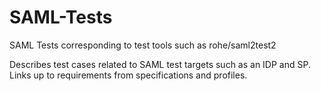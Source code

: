 # SAML-Tests
SAML Tests corresponding to test tools such as rohe/saml2test2

Describes test cases related to SAML test targets such as an IDP and SP. Links up to requirements from specifications and profiles.
